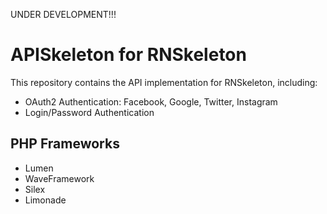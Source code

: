 UNDER DEVELOPMENT!!!

APISkeleton for RNSkeleton
==========================

This repository contains the API implementation for RNSkeleton, including:

- OAuth2 Authentication: Facebook, Google, Twitter, Instagram
- Login/Password Authentication

PHP Frameworks
----------

- Lumen
- WaveFramework
- Silex
- Limonade
